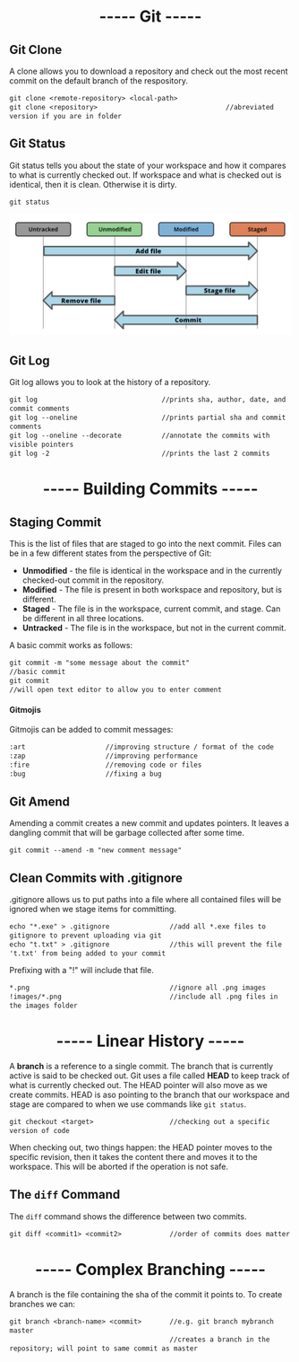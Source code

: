 <h1 align=center>----- Git -----</h1>

## Git Clone
A clone allows you to download a repository and check out the most recent commit on the default branch of the respository.

    git clone <remote-repository> <local-path>
    git clone <repository>                                //abreviated version if you are in folder
    
## Git Status
Git status tells you about the state of your workspace and how it compares to what is currently checked out. If workspace and what is checked out is identical, then it is clean. Otherwise it is dirty.

    git status

<p align=center><img src="https://github.com/mhjarvis/web-dev-notes/blob/main/images/file_states.png" width="800"></p>

## Git Log
Git log allows you to look at the history of a repository.

    git log                               //prints sha, author, date, and commit comments
    git log --oneline                     //prints partial sha and commit comments
    git log --oneline --decorate          //annotate the commits with visible pointers
    git log -2                            //prints the last 2 commits
    
<h1 align=center>----- Building Commits -----</h1>

## Staging Commit
This is the list of files that are staged to go into the next commit. Files can be in a few different states from the perspective of Git:

* **Unmodified** - the file is identical in the workspace and in the currently checked-out commit in the repository.
* **Modified** - The file is present in both workspace and repository, but is different.
* **Staged** - The file is in the workspace, current commit, and stage. Can be different in all three locations.
* **Untracked** - The file is in the workspace, but not in the current commit.
     
A basic commit works as follows:

    git commit -m "some message about the commit"                       //basic commit
    git commit                                                          //will open text editor to allow you to enter comment
    
#### Gitmojis
Gitmojis can be added to commit messages:

    :art                    //improving structure / format of the code
    :zap                    //improving performance
    :fire                   //removing code or files
    :bug                    //fixing a bug

## Git Amend
Amending a commit creates a new commit and updates pointers. It leaves a dangling commit that will be garbage collected after some time.

    git commit --amend -m "new comment message"
    
## Clean Commits with .gitignore
.gitignore allows us to put paths into a file where all contained files will be ignored when we stage items for committing.

    echo "*.exe" > .gitignore               //add all *.exe files to gitignore to prevent uploading via git
    echo "t.txt" > .gitignore               //this will prevent the file 't.txt' from being added to your commit
    
Prefixing with a "!" will include that file.

    *.png                                   //ignore all .png images
    !images/*.png                           //include all .png files in the images folder
    
<h1 align=center>----- Linear History -----</h1>

A **branch** is a reference to a single commit. The branch that is currently active is said to be checked out. Git uses a file called **HEAD** to keep track of what is currently checked out. The HEAD pointer will also move as we create commits. HEAD is aso pointing to the branch that our workspace and stage are compared to when we use commands like ```git status```.

    git checkout <target>                   //checking out a specific version of code

When checking out, two things happen: the HEAD pointer moves to the specific revision, then it takes the content there and moves it to the workspace. This will be aborted if the operation is not safe. 

## The ```diff``` Command
The ```diff``` command shows the difference between two commits. 

    git diff <commit1> <commit2>            //order of commits does matter

<h1 align=center>----- Complex Branching -----</h1>

A branch is the file containing the sha of the commit it points to. To create branches we can:

    git branch <branch-name> <commit>       //e.g. git branch mybranch master
                                            //creates a branch in the repository; will point to same commit as master
    



